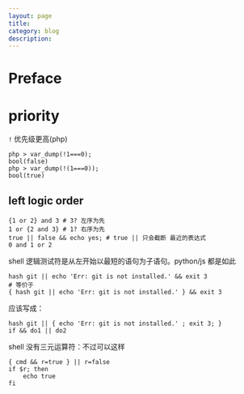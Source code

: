 ```yaml
---
layout: page
title:
category: blog
description:
---
```

# Preface

# priority
`!` 优先级更高(php)

    php > var_dump(!1===0);
    bool(false)
    php > var_dump(!(1===0));
    bool(true)


## left logic order

	{1 or 2} and 3 # 3? 左序为先
	1 or {2 and 3} # 1? 右序为先
	true || false && echo yes; # true || 只会截断 最近的表达式
	0 and 1 or 2

shell 逻辑测试符是从左开始以最短的语句为子语句。python/js 都是如此

	hash git || echo 'Err: git is not installed.' && exit 3
	# 等价于
	{ hash git || echo 'Err: git is not installed.' } && exit 3

应该写成：

	hash git || { echo 'Err: git is not installed.' ; exit 3; }
	if && do1 || do2

shell 没有三元运算符：不过可以这样

	{ cmd && r=true } || r=false
	if $r; then
		echo true
	fi

